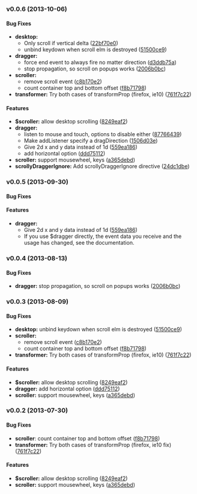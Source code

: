 <a name="v0.0.6"></a>
### v0.0.6 (2013-10-06)


#### Bug Fixes

* **desktop:**
  * Only scroll if vertical delta ([22bf70e0](http://github.com/ajoslin/angular-scrolly/commit/22bf70e018aa132294ad5f3d04a674b208aef024))
  * unbind keydown when scroll elm is destroyed ([51500ce9](http://github.com/ajoslin/angular-scrolly/commit/51500ce93087f5e62e84207e465722710afc3d17))
* **dragger:**
  * force end event to always fire no matter direction ([d3ddb75a](http://github.com/ajoslin/angular-scrolly/commit/d3ddb75a063b337d2b4a7cef3021b14d493512e0))
  * stop propagation, so scroll on popups works ([2006b0bc](http://github.com/ajoslin/angular-scrolly/commit/2006b0bc658c78d4349ef718b860c557cd3a7e97))
* **scroller:**
  * remove scroll event ([c8b170e2](http://github.com/ajoslin/angular-scrolly/commit/c8b170e29728d488ec4a312c19a9e7f60f07245b))
  * count container top and bottom offset ([f8b71798](http://github.com/ajoslin/angular-scrolly/commit/f8b71798c7acfddf8dca6912f50245479ecdc358))
* **transformer:** Try both cases of transformProp (firefox, ie10) ([761f7c22](http://github.com/ajoslin/angular-scrolly/commit/761f7c22450c6c56cd96c079ec658ddcfcef3044))


#### Features

* **$scroller:** allow desktop scrolling ([8249eaf2](http://github.com/ajoslin/angular-scrolly/commit/8249eaf25049025a014e9439e8febb0b5e190100))
* **dragger:**
  * listen to mouse and touch, options to disable either ([87766439](http://github.com/ajoslin/angular-scrolly/commit/87766439c08ffa82ac5d9d94bbf4c893ab761db7))
  * Make addListener specify a dragDirection ([1506d03e](http://github.com/ajoslin/angular-scrolly/commit/1506d03ed5d6df81d5acdd279621928cfb13c913))
  * Give 2d x and y data instead of 1d ([559ea186](http://github.com/ajoslin/angular-scrolly/commit/559ea1861996a594e7bdbc0642e147fc29640ff0))
  * add horizontal option ([ddd75112](http://github.com/ajoslin/angular-scrolly/commit/ddd75112c88b3616f9d313d8ff233dcdbb2763f2))
* **scroller:** support mousewheel, keys ([a365debd](http://github.com/ajoslin/angular-scrolly/commit/a365debd03e7fafcc2fe83bc34d0fbdaebbe4074))
* **scrollyDraggerIgnore:** Add scrollyDraggerIgnore directive ([24dc1dbe](http://github.com/ajoslin/angular-scrolly/commit/24dc1dbe60fb1747231ee0812379b0f258ff3d48))

<a name="v0.0.5"></a>
### v0.0.5 (2013-09-30)


#### Bug Fixes


#### Features

* **dragger:**
  * Give 2d x and y data instead of 1d ([559ea186](http://github.com/ajoslin/angular-scrolly/commit/559ea1861996a594e7bdbc0642e147fc29640ff0))
  * If you use $dragger directly, the event data you receive and the usage has changed, see the documentation.


<a name="v0.0.4"></a>
### v0.0.4 (2013-08-13)


#### Bug Fixes

* **dragger:** stop propagation, so scroll on popups works ([2006b0bc](http://github.com/ajoslin/angular-scrolly/commit/2006b0bc658c78d4349ef718b860c557cd3a7e97))

<a name="v0.0.3"></a>
### v0.0.3 (2013-08-09)

#### Bug Fixes

* **desktop:** unbind keydown when scroll elm is destroyed ([51500ce9](http://github.com/ajoslin/angular-scrolly/commit/51500ce93087f5e62e84207e465722710afc3d17))
* **scroller:**
  * remove scroll event ([c8b170e2](http://github.com/ajoslin/angular-scrolly/commit/c8b170e29728d488ec4a312c19a9e7f60f07245b))
  * count container top and bottom offset ([f8b71798](http://github.com/ajoslin/angular-scrolly/commit/f8b71798c7acfddf8dca6912f50245479ecdc358))
* **transformer:** Try both cases of transformProp (firefox, ie10) ([761f7c22](http://github.com/ajoslin/angular-scrolly/commit/761f7c22450c6c56cd96c079ec658ddcfcef3044))


#### Features

* **$scroller:** allow desktop scrolling ([8249eaf2](http://github.com/ajoslin/angular-scrolly/commit/8249eaf25049025a014e9439e8febb0b5e190100))
* **dragger:** add horizontal option ([ddd75112](http://github.com/ajoslin/angular-scrolly/commit/ddd75112c88b3616f9d313d8ff233dcdbb2763f2))
* **scroller:** support mousewheel, keys ([a365debd](http://github.com/ajoslin/angular-scrolly/commit/a365debd03e7fafcc2fe83bc34d0fbdaebbe4074))

<a name="v0.0.2"></a>
### v0.0.2 (2013-07-30)

#### Bug Fixes

* **scroller**: count container top and bottom offset ([f8b71798](http://github.com/ajoslin/angular-scrolly/commit/f8b71798c7acfddf8dca6912f50245479ecdc358))
* **transformer:** Try both cases of transformProp (firefox, ie10 fix) ([761f7c22](http://github.com/ajoslin/angular-scrolly/commit/761f7c22450c6c56cd96c079ec658ddcfcef3044))

#### Features

* **$scroller:** allow desktop scrolling ([8249eaf2](http://github.com/ajoslin/angular-scrolly/commit/8249eaf25049025a014e9439e8febb0b5e190100))
* **scroller:** support mousewheel, keys ([a365debd](http://github.com/ajoslin/angular-scrolly/commit/a365debd03e7fafcc2fe83bc34d0fbdaebbe4074))
